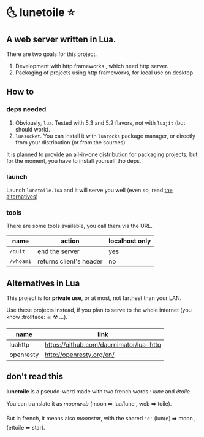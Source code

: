 # :last_quarter_moon_with_face: lunetoile :star:

## A web server written in Lua.

There are two goals for this project.

1. Development with http frameworks , which need http server.
1. Packaging of projects using http frameworks, for local use on desktop.

## How to
### deps needed

1. Obviously, `lua`. Tested with 5.3 and 5.2 flavors, not with `luajit` (but should work).
1. `luasocket`. You can install it with `luarocks` package manager, or directly from your distribution (or from the sources).

It is planned to provide an all-in-one distribution for packaging projects, but for the moment, you have to install yourself tho deps.

### launch
Launch `lunetoile.lua` and it will serve you well (even so, read [the alternatives](#alternatives-in-lua))

### tools
There are some tools available, you call them via the URL.

name | action | localhost only
-----|--------|---------------
`/quit`|end the server| yes
`/whoami`|returns client's header| no


## Alternatives in Lua
This project is for __private use__, or at most, not farthest than your LAN.

Use these projects instead, if you plan to serve to the whole internet (you know :trollface: :biohazard: :radioactive: …).

name | link
-----|------
luahttp|https://github.com/daurnimator/lua-http
openresty|http://openresty.org/en/

## don't read this
__lunetoile__ is a pseudo-word made with two french words : *lune* and *étoile*.

You can translate it as *moonweb* (moon :arrow_right: lua/lune , web :arrow_right: toile).

But in french, it means also *moonstar*, with the shared `'e'` (lun(e) :arrow_right: moon , (e)toile :arrow_right: star).

